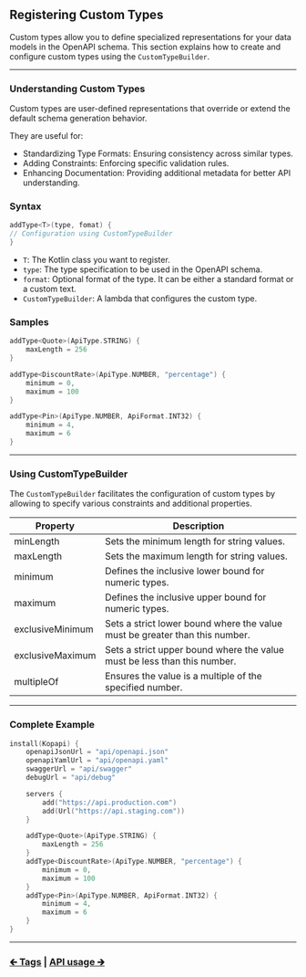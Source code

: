 ## Registering Custom Types

Custom types allow you to define specialized representations for your data models in the OpenAPI schema.
This section explains how to create and configure custom types using the `CustomTypeBuilder`.

---

### Understanding Custom Types

Custom types are user-defined representations that override or extend the default schema generation behavior.

They are useful for:
- Standardizing Type Formats: Ensuring consistency across similar types.
- Adding Constraints: Enforcing specific validation rules.
- Enhancing Documentation: Providing additional metadata for better API understanding.

### Syntax

```kotlin
addType<T>(type, fomat) {
// Configuration using CustomTypeBuilder
}
```

- `T`: The Kotlin class you want to register.
- `type`: The type specification to be used in the OpenAPI schema.
- `format`: Optional format of the type. It can be either a standard format or a custom text.
- `CustomTypeBuilder`: A lambda that configures the custom type.

### Samples

```kotlin
addType<Quote>(ApiType.STRING) {
    maxLength = 256
}

addType<DiscountRate>(ApiType.NUMBER, "percentage") {
    minimum = 0,
    maximum = 100
}

addType<Pin>(ApiType.NUMBER, ApiFormat.INT32) {
    minimum = 4,
    maximum = 6
}
```

---

### Using CustomTypeBuilder

The `CustomTypeBuilder` facilitates the configuration of custom types by allowing
to specify various constraints and additional properties.

| Property         | Description                                                                                               |
|------------------|-----------------------------------------------------------------------------------------------------------|
| minLength        | Sets the minimum length for string values.                                                                |
| maxLength        | Sets the maximum length for string values.                                                                |
| minimum          | Defines the inclusive lower bound for numeric types.                                                      |
| maximum          | Defines the inclusive upper bound for numeric types.                                                      |
| exclusiveMinimum | Sets a strict lower bound where the value must be greater than this number.                               |
| exclusiveMaximum | Sets a strict upper bound where the value must be less than this number.                                  |
| multipleOf       | Ensures the value is a multiple of the specified number.                                                  |

---

### Complete Example

```kotlin
install(Kopapi) {
    openapiJsonUrl = "api/openapi.json"
    openapiYamlUrl = "api/openapi.yaml"
    swaggerUrl = "api/swagger"
    debugUrl = "api/debug"

    servers {
        add("https://api.production.com")
        add(Url("https://api.staging.com"))
    }

    addType<Quote>(ApiType.STRING) {
        maxLength = 256
    }
    addType<DiscountRate>(ApiType.NUMBER, "percentage") {
        minimum = 0,
        maximum = 100
    }
    addType<Pin>(ApiType.NUMBER, ApiFormat.INT32) {
        minimum = 4,
        maximum = 6
    }
}
```

---

### [🡰 Tags](01.plugin-configuration.md) | [API usage 🡲](03.api-usage.md)
